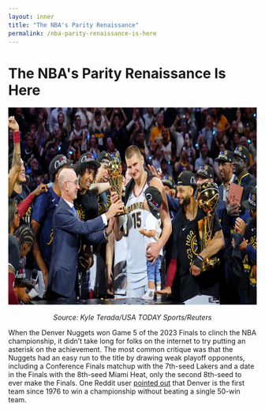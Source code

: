```yaml
---
layout: inner
title: "The NBA's Parity Renaissance"
permalink: /nba-parity-renaissance-is-here
---
```

# The NBA's Parity Renaissance Is Here

<p align="center">  <img src="/img/posts/NBA-Parity/Jokic%20FMVP.webp" width="710" height="400" /> </p>
<p align="center"> <em>Source: Kyle Terada/USA TODAY Sports/Reuters</em> </p>

When the Denver Nuggets won Game 5 of the 2023 Finals to clinch the NBA championship, it didn’t take long for folks on the internet to try putting an asterisk on the achievement. The most common critique was that the Nuggets had an easy run to the title by drawing weak playoff opponents, including a Conference Finals matchup with the 7th-seed Lakers and a date in the Finals with the 8th-seed Miami Heat, only the second 8th-seed to ever make the Finals. One Reddit user [pointed out](https://www.reddit.com/r/nba/comments/165fk8w/the_denver_nuggets_were_the_first_team_since_the/) that Denver is the first team since 1976 to win a championship without beating a single 50-win team.
